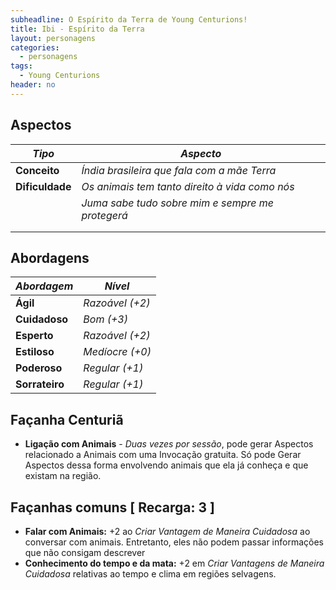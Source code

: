 ```yaml
---
subheadline: O Espírito da Terra de Young Centurions!
title: Ibi - Espírito da Terra
layout: personagens
categories:
  - personagens
tags:
  - Young Centurions
header: no
---
```



## Aspectos

| ***Tipo***       | ***Aspecto***                                               |
|------------------|-------------------------------------------------------------|
| __Conceito__     | _Índia brasileira que fala com a mãe Terra_    |
| __Dificuldade__  | _Os animais tem tanto direito à vida como nós_      |
|                  | _Juma sabe tudo sobre mim e sempre me protegerá_     |
|                  |                                        |
|                  |    |

## Abordagens

| ***Abordagem*** | ***Nível***     |
|-----------------|-----------------|
| __Ágil__        | _Razoável (+2)_ |
| __Cuidadoso__   | _Bom (+3)_      |
| __Esperto__     | _Razoável (+2)_ |
| __Estiloso__    | _Medíocre (+0)_ |
| __Poderoso__    | _Regular (+1)_  |
| __Sorrateiro__  | _Regular (+1)_  |

## Façanha Centuriã

+ __Ligação com Animais__ - _Duas vezes por sessão_, pode gerar Aspectos relacionado a Animais com uma Invocação gratuita. Só pode Gerar Aspectos dessa forma envolvendo animais que ela já conheça e que existam na região.

## Façanhas comuns [ Recarga: 3 ]

+ __Falar com Animais:__ +2 ao _Criar Vantagem de Maneira Cuidadosa_ ao conversar com animais. Entretanto, eles não podem passar informações que não consigam descrever
+ __Conhecimento do tempo e da mata:__ +2 em _Criar Vantagens de Maneira Cuidadosa_ relativas ao tempo e clima em regiões selvagens.

